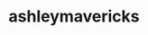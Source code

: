 ---
title: ashleymavericks
github: https://github.com/ashleymavericks
mode: dark
transition: 1.2s
score: 94.9
archetype:
- Badges | Tags | Icons
- Innovative
- GIF
---